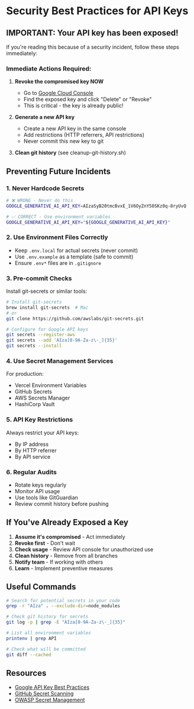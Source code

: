 # Security Best Practices for API Keys

## IMPORTANT: Your API key has been exposed!

If you're reading this because of a security incident, follow these steps immediately:

### Immediate Actions Required:

1. **Revoke the compromised key NOW**
   - Go to [Google Cloud Console](https://console.cloud.google.com/apis/credentials)
   - Find the exposed key and click "Delete" or "Revoke"
   - This is critical - the key is already public!

2. **Generate a new API key**
   - Create a new API key in the same console
   - Add restrictions (HTTP referrers, API restrictions)
   - Never commit this new key to git

3. **Clean git history** (see cleanup-git-history.sh)

## Preventing Future Incidents

### 1. Never Hardcode Secrets
```bash
# ❌ WRONG - Never do this
GOOGLE_GENERATIVE_AI_API_KEY=AIzaSyB20tmcBvxE_1V6OyZnY50SKz0q-8ryUvQ

# ✅ CORRECT - Use environment variables
GOOGLE_GENERATIVE_AI_API_KEY="${GOOGLE_GENERATIVE_AI_API_KEY}"
```

### 2. Use Environment Files Correctly
- Keep `.env.local` for actual secrets (never commit)
- Use `.env.example` as a template (safe to commit)
- Ensure `.env*` files are in `.gitignore`

### 3. Pre-commit Checks
Install git-secrets or similar tools:
```bash
# Install git-secrets
brew install git-secrets  # Mac
# or
git clone https://github.com/awslabs/git-secrets.git

# Configure for Google API keys
git secrets --register-aws
git secrets --add 'AIza[0-9A-Za-z\-_]{35}'
git secrets --install
```

### 4. Use Secret Management Services
For production:
- Vercel Environment Variables
- GitHub Secrets
- AWS Secrets Manager
- HashiCorp Vault

### 5. API Key Restrictions
Always restrict your API keys:
- By IP address
- By HTTP referrer
- By API service

### 6. Regular Audits
- Rotate keys regularly
- Monitor API usage
- Use tools like GitGuardian
- Review commit history before pushing

## If You've Already Exposed a Key

1. **Assume it's compromised** - Act immediately
2. **Revoke first** - Don't wait
3. **Check usage** - Review API console for unauthorized use
4. **Clean history** - Remove from all branches
5. **Notify team** - If working with others
6. **Learn** - Implement preventive measures

## Useful Commands

```bash
# Search for potential secrets in your code
grep -r "AIza" . --exclude-dir=node_modules

# Check git history for secrets
git log -p | grep -E "AIza[0-9A-Za-z\-_]{35}"

# List all environment variables
printenv | grep API

# Check what will be committed
git diff --cached
```

## Resources
- [Google API Key Best Practices](https://developers.google.com/maps/api-security-best-practices)
- [GitHub Secret Scanning](https://docs.github.com/en/code-security/secret-scanning)
- [OWASP Secret Management](https://cheatsheetseries.owasp.org/cheatsheets/Secrets_Management_Cheat_Sheet.html)
